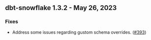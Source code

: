 ## dbt-snowflake 1.3.2 - May 26, 2023

### Fixes

- Address some issues regarding gustom schema overrides. ([#393](https://github.com/dbt-labs/dbt-snowflake/issues/393))
